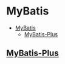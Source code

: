# MyBatis

- [MyBatis](#mybatis)
  - [MyBatis-Plus](#mybatis-plus)

## [MyBatis-Plus](https://baomidou.com/en/)
